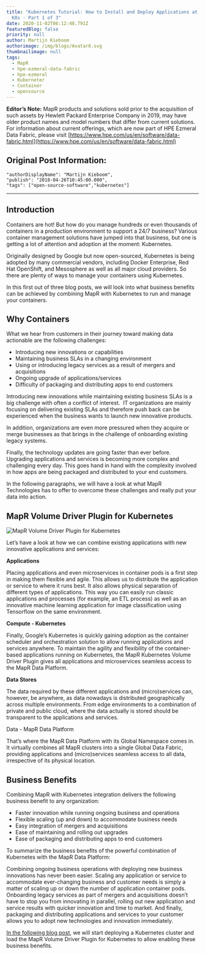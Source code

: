 ```yaml
---
title: "Kubernetes Tutorial: How to Install and Deploy Applications at Scale on
  K8s - Part 1 of 3"
date: 2020-11-02T06:12:48.791Z
featuredBlog: false
priority: null
author: Martijn Kieboom
authorimage: /img/blogs/Avatar6.svg
thumbnailimage: null
tags:
  - MapR
  - hpe-ezmeral-data-fabric
  - hpe-ezmeral
  - Kuberneter
  - Container
  - opensource
---
```

**Editor’s Note:** MapR products and solutions sold prior to the acquisition of such assets by Hewlett Packard Enterprise Company in 2019, may have older product names and model numbers that differ from current solutions. For information about current offerings, which are now part of HPE Ezmeral Data Fabric, please visit [https://www.hpe.com/us/en/software/data-fabric.html](https://www.hpe.com/us/en/software/data-fabric.html)

## Original Post Information:

```
"authorDisplayName": "Martijn Kieboom",
"publish": "2018-04-26T10:45:00.000",
"tags": ["open-source-software","kubernetes"]
```

---

## Introduction

Containers are hot! But how do you manage hundreds or even thousands of containers in a production environment to support a 24/7 business? Various container management solutions have jumped into that business, but one is getting a lot of attention and adoption at the moment: Kubernetes.

Originally designed by Google but now open-sourced, Kubernetes is being adopted by many commercial vendors, including Docker Enterprise, Red Hat OpenShift, and Mesosphere as well as all major cloud providers. So there are plenty of ways to manage your containers using Kubernetes.

In this first out of three blog posts, we will look into what business benefits can be achieved by combining MapR with Kubernetes to run and manage your containers.

## Why Containers

What we hear from customers in their journey toward making data actionable are the following challenges:

*   Introducing new innovations or capabilities
*   Maintaining business SLAs in a changing environment
*   Using or introducing legacy services as a result of mergers and acquisitions
*   Ongoing upgrade of applications/services
*   Difficulty of packaging and distributing apps to end customers

Introducing new innovations while maintaining existing business SLAs is a big challenge with often a conflict of interest.  IT organizations are mainly focusing on delivering existing SLAs and therefore push back can be experienced when the business wants to launch new innovative products.

In addition, organizations are even more pressured when they acquire or merge businesses as that brings in the challenge of onboarding existing legacy systems.

Finally, the technology updates are going faster than ever before. Upgrading applications and services is becoming more complex and challenging every day. This goes hand in hand with the complexity involved in how apps are being packaged and distributed to your end customers.

In the following paragraphs, we will have a look at what MapR Technologies has to offer to overcome these challenges and really put your data into action.

## MapR Volume Driver Plugin for Kubernetes

![MapR Volume Driver Plugin for Kubernetes](https://hpe-developer-portal.s3.amazonaws.com/uploads/media/2020/9/mapr-volume-driver-plugin-1604297556537.png)

Let’s have a look at how we can combine existing applications with new innovative applications and services:

**Applications**

Placing applications and even microservices in container pods is a first step in making them flexible and agile. This allows us to distribute the application or service to where it runs best. It also allows physical separation of different types of applications. This way you can easily run classic applications and processes (for example, an ETL process) as well as an innovative machine learning application for image classification using Tensorflow on the same environment.

**Compute - Kubernetes**

Finally, Google’s Kubernetes is quickly gaining adoption as the container scheduler and orchestration solution to allow running applications and services anywhere. To maintain the agility and flexibility of the container-based applications running on Kubernetes, the MapR Kubernetes Volume Driver Plugin gives all applications and microservices seamless access to the MapR Data Platform.

**Data Stores**

The data required by these different applications and (micro)services can, however, be anywhere, as data nowadays is distributed geographically across multiple environments. From edge environments to a combination of private and public cloud, where the data actually is stored should be transparent to the applications and services.

Data - MapR Data Platform

That’s where the MapR Data Platform with its Global Namespace comes in. It virtually combines all MapR clusters into a single Global Data Fabric, providing applications and (micro)services seamless access to all data, irrespective of its physical location.

## Business Benefits

Combining MapR with Kubernetes integration delivers the following business benefit to any organization:

*   Faster innovation while running ongoing business and operations
*   Flexible scaling (up and down) to accommodate business needs
*   Easy integration of mergers and acquisitions
*   Ease of maintaining and rolling out upgrades
*   Ease of packaging and distributing apps to end customers

To summarize the business benefits of the powerful combination of Kubernetes with the MapR Data Platform:

Combining ongoing business operations with deploying new business innovations has never been easier. Scaling any application or service to accommodate ever-changing business and customer needs is simply a matter of scaling up or down the number of application container pods. Onboarding legacy services as part of mergers and acquisitions doesn’t have to stop you from innovating in parallel, rolling out new application and service results with quicker innovation and time to market. And finally, packaging and distributing applications and services to your customer allows you to adopt new technologies and innovation immediately.

[In the following blog post](/blog/kubernetes-tutorial-part-2-of-3-how-to-install-and-deploy-applications-at-scale-on-k8s), we will start deploying a Kubernetes cluster and load the MapR Volume Driver Plugin for Kubernetes to allow enabling these business benefits.
